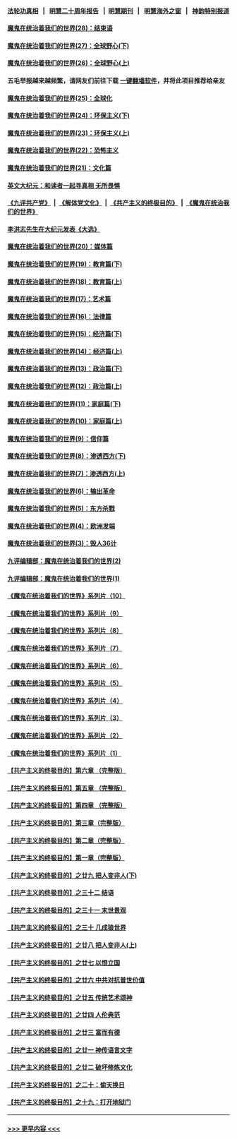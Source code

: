 #### [法轮功真相](https://github.com/gfw-breaker/truth/blob/master/README.md?t=0) &nbsp;&nbsp;|&nbsp;&nbsp; [明慧二十周年报告](https://github.com/gfw-breaker/mh-reports/blob/master/README.md?t=0) &nbsp;&nbsp;|&nbsp;&nbsp;[明慧期刊](https://github.com/gfw-breaker/mh-qikan) &nbsp;&nbsp;|&nbsp;&nbsp; [明慧海外之窗](https://github.com/gfw-breaker/mh-news/blob/master/README.md?t=0) &nbsp;&nbsp;|&nbsp;&nbsp; [神韵特别报道](https://github.com/gfw-breaker/mh-news/blob/master/shenyun.md?t=0)
#### [魔鬼在统治着我们的世界(28)：结束语](../pages/nsc422/n10936246.md?t=06161552) 
#### [魔鬼在统治着我们的世界(27)：全球野心(下)](../pages/nsc422/n10928319.md?t=06161552) 
#### [魔鬼在统治着我们的世界(26)：全球野心(上)](../pages/nsc422/n10900318.md?t=06161552) 
#### 五毛举报越来越频繁，请网友们前往下载 [一键翻墙软件](https://github.com/gfw-breaker/ssr-accounts)，并将此项目推荐给亲友
#### [魔鬼在统治着我们的世界(25)：全球化](../pages/nsc422/n10788205.md?t=06161552) 
#### [魔鬼在统治着我们的世界(24)：环保主义(下)](../pages/nsc422/n10695307.md?t=06161552) 
#### [魔鬼在统治着我们的世界(23)：环保主义(上)](../pages/nsc422/n10688613.md?t=06161552) 
#### [魔鬼在统治着我们的世界(22)：恐怖主义](../pages/nsc422/n10614727.md?t=06161552) 
#### [魔鬼在统治着我们的世界(21)：文化篇](../pages/nsc422/n10597706.md?t=06161552) 
#### [英文大纪元：和读者一起寻真相 无所畏惧](../pages/nsc422/n12542027.md?t=06161552) 
#### [《九评共产党》](https://github.com/begood0513/9ping.md/blob/master/README.md) &nbsp;|&nbsp; [《解体党文化》](../../../../jtdwh.md/blob/master/README.md)  &nbsp;|&nbsp; [《共产主义的终极目的》](../../../../gczydzjmd.md/blob/master/README.md) &nbsp;|&nbsp; [《魔鬼在统治我们的世界》](../../../../mgztzwmdsj.md/blob/master/README.md) 
#### [李洪志先生在大纪元发表《大选》](../pages/nsc422/n12534746.md?t=06161552) 
#### [魔鬼在统治着我们的世界(20)：媒体篇](../pages/nsc422/n10586579.md?t=06161552) 
#### [魔鬼在统治着我们的世界(19)：教育篇(下)](../pages/nsc422/n10564808.md?t=06161552) 
#### [魔鬼在统治着我们的世界(18)：教育篇(上)](../pages/nsc422/n10526970.md?t=06161552) 
#### [魔鬼在统治着我们的世界(17)：艺术篇](../pages/nsc422/n10499093.md?t=06161552) 
#### [魔鬼在统治着我们的世界(16)：法律篇](../pages/nsc422/n10485969.md?t=06161552) 
#### [魔鬼在统治着我们的世界(15)：经济篇(下)](../pages/nsc422/n10469975.md?t=06161552) 
#### [魔鬼在统治着我们的世界(14)：经济篇(上)](../pages/nsc422/n10457370.md?t=06161552) 
#### [魔鬼在统治着我们的世界(13)：政治篇(下)](../pages/nsc422/n10448270.md?t=06161552) 
#### [魔鬼在统治着我们的世界(12)：政治篇(上)](../pages/nsc422/n10444576.md?t=06161552) 
#### [魔鬼在统治着我们的世界(11)：家庭篇(下)](../pages/nsc422/n10440961.md?t=06161552) 
#### [魔鬼在统治着我们的世界(10)：家庭篇(上)](../pages/nsc422/n10435448.md?t=06161552) 
#### [魔鬼在统治着我们的世界(9)：信仰篇](../pages/nsc422/n10432159.md?t=06161552) 
#### [魔鬼在统治着我们的世界(8)：渗透西方(下)](../pages/nsc422/n10429603.md?t=06161552) 
#### [魔鬼在统治着我们的世界(7)：渗透西方(上)](../pages/nsc422/n10426013.md?t=06161552) 
#### [魔鬼在统治着我们的世界(6)：输出革命](../pages/nsc422/n10421536.md?t=06161552) 
#### [魔鬼在统治着我们的世界(5)：东方杀戮](../pages/nsc422/n10417707.md?t=06161552) 
#### [魔鬼在统治着我们的世界(4)：欧洲发端](../pages/nsc422/n10414890.md?t=06161552) 
#### [魔鬼在统治着我们的世界(3)：毁人36计](../pages/nsc422/n10411583.md?t=06161552) 
#### [九评编辑部：魔鬼在统治着我们的世界(2)](../pages/nsc422/n10410036.md?t=06161552) 
#### [九评编辑部：魔鬼在统治着我们的世界(1)](../pages/nsc422/n10406825.md?t=06161552) 
#### [《魔鬼在统治着我们的世界》系列片（10）](../pages/nsc422/n12292670.md?t=06161552) 
#### [《魔鬼在统治着我们的世界》系列片（9）](../pages/nsc422/n12290859.md?t=06161552) 
#### [《魔鬼在统治着我们的世界》系列片（8）](../pages/nsc422/n12287445.md?t=06161552) 
#### [《魔鬼在统治着我们的世界》系列片（7）](../pages/nsc422/n12283425.md?t=06161552) 
#### [《魔鬼在统治着我们的世界》系列片（6）](../pages/nsc422/n12282314.md?t=06161552) 
#### [《魔鬼在统治着我们的世界》系列片（5）](../pages/nsc422/n12281419.md?t=06161552) 
#### [《魔鬼在统治着我们的世界》系列片（4）](../pages/nsc422/n12274024.md?t=06161552) 
#### [《魔鬼在统治着我们的世界》系列片（3）](../pages/nsc422/n12271322.md?t=06161552) 
#### [《魔鬼在统治着我们的世界》系列片（2）](../pages/nsc422/n12269049.md?t=06161552) 
#### [《魔鬼在统治着我们的世界》系列片（1）](../pages/nsc422/n12267575.md?t=06161552) 
#### [【共产主义的终极目的】第六章 （完整版）](../pages/nsc422/n11428913.md?t=06161552) 
#### [【共产主义的终极目的】第五章 （完整版）](../pages/nsc422/n11428912.md?t=06161552) 
#### [【共产主义的终极目的】第四章 （完整版）](../pages/nsc422/n11428907.md?t=06161552) 
#### [【共产主义的终极目的】第三章（完整版）](../pages/nsc422/n11428848.md?t=06161552) 
#### [【共产主义的终极目的】第二章（完整版）](../pages/nsc422/n11428831.md?t=06161552) 
#### [【共产主义的终极目的】第一章（完整版）](../pages/nsc422/n11417651.md?t=06161552) 
#### [【共产主义的终极目的】之廿九 把人变非人(下)](../pages/nsc422/n11344140.md?t=06161552) 
#### [【共产主义的终极目的】之三十二 结语](../pages/nsc422/n11360535.md?t=06161552) 
#### [【共产主义的终极目的】之三十一 末世景观](../pages/nsc422/n11351129.md?t=06161552) 
#### [【共产主义的终极目的】之三十 几成狼世界](../pages/nsc422/n11348280.md?t=06161552) 
#### [【共产主义的终极目的】之廿八 把人变非人(上)](../pages/nsc422/n11340492.md?t=06161552) 
#### [【共产主义的终极目的】之廿七 以恨立国](../pages/nsc422/n11336944.md?t=06161552) 
#### [【共产主义的终极目的】之廿六 中共对抗普世价值](../pages/nsc422/n11324785.md?t=06161552) 
#### [【共产主义的终极目的】之廿五 传统艺术颂神](../pages/nsc422/n11296396.md?t=06161552) 
#### [【共产主义的终极目的】之廿四 人伦典范](../pages/nsc422/n11296397.md?t=06161552) 
#### [【共产主义的终极目的】之廿三 富而有德](../pages/nsc422/n11283598.md?t=06161552) 
#### [【共产主义的终极目的】之廿一 神传语言文字](../pages/nsc422/n11263265.md?t=06161552) 
#### [【共产主义的终极目的】之廿二 破坏修炼文化](../pages/nsc422/n11245728.md?t=06161552) 
#### [【共产主义的终极目的】之二十：偷天换日](../pages/nsc422/n11238846.md?t=06161552) 
#### [【共产主义的终极目的】之十九：打开地狱门](../pages/nsc422/n11206376.md?t=06161552) 

----
#### [ >>> 更早内容 <<< ](../indexes/nsc422-earlier.md)
